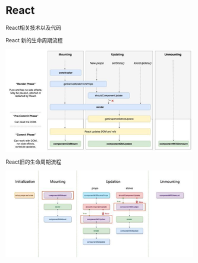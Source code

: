 # React
React相关技术以及代码

React 新的生命周期流程

![](./image/react-new-lifecycle.jpg)

React旧的生命周期流程

![](./image/react-old-lifecycle.jpg)



